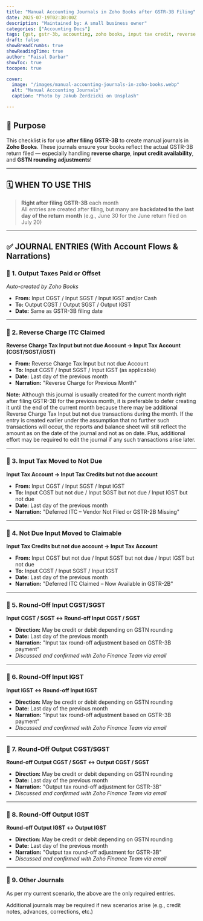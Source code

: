 ```yaml
---
title: "Manual Accounting Journals in Zoho Books after GSTR-3B Filing"
date: 2025-07-19T02:30:00Z
description: "Maintained by: A small business owner"
categories: ["Accounting Docs"]
tags: [gst, gstr-3b, accounting, zoho books, input tax credit, reverse charge, rounding adjustment, reconciliation]
draft: false
showBreadCrumbs: true
showReadingTime: true
author: "Faisal Darbar"
showToc: true
tocopen: true

cover:
  image: "/images/manual-accounting-journals-in-zoho-books.webp"
  alt: "Manual Accounting Journals"
  caption: "Photo by Jakub Żerdzicki on Unsplash"

---
```


## 🌟 Purpose

This checklist is for use **after filing GSTR-3B** to create manual journals in **Zoho Books**. These journals ensure your books reflect the actual GSTR-3B return filed — especially handling **reverse charge**, **input credit availability**, and **GSTN rounding adjustments**!

---

## 🗓️ WHEN TO USE THIS

> **Right after filing GSTR-3B** each month  
> All entries are created after filing, but many are **backdated to the last day of the return month** (e.g., June 30 for the June return filed on July 20)

---

## ✅ JOURNAL ENTRIES (With Account Flows & Narrations)

### 🔹 1. Output Taxes Paid or Offset
*Auto-created by Zoho Books*
- **From:** Input CGST / Input SGST / Input IGST and/or Cash  
- **To:** Output CGST / Output SGST / Output IGST  
- **Date:** Same as GSTR-3B filing date

---

### 🔹 2. Reverse Charge ITC Claimed  
**Reverse Charge Tax Input but not due Account → Input Tax Account (CGST/SGST/IGST)**
- **From:** Reverse Charge Tax Input but not due Account  
- **To:** Input CGST / Input SGST / Input IGST (as applicable)  
- **Date:** Last day of the previous month  
- **Narration:** "Reverse Charge for Previous Month"

**Note:** Although this journal is usually created for the current month right after filing GSTR-3B for the previous month, it is preferable to defer creating it until the end of the current month because there may be additional Reverse Charge Tax Input but not due transactions during the month. If the entry is created earlier under the assumption that no further such transactions will occur, the reports and balance sheet will still reflect the amount as on the date of the journal and not as on date. Plus, additional effort may be required to edit the journal if any such transactions arise later.

---

### 🔹 3. Input Tax Moved to Not Due  
**Input Tax Account → Input Tax Credits but not due account**
- **From:** Input CGST / Input SGST / Input IGST  
- **To:** Input CGST but not due / Input SGST but not due / Input IGST but not due  
- **Date:** Last day of the previous month  
- **Narration:** "Deferred ITC – Vendor Not Filed or GSTR-2B Missing"

---

### 🔹 4. Not Due Input Moved to Claimable  
**Input Tax Credits but not due account → Input Tax Account**
- **From:** Input CGST but not due / Input SGST but not due / Input IGST but not due  
- **To:** Input CGST / Input SGST / Input IGST  
- **Date:** Last day of the previous month  
- **Narration:** "Deferred ITC Claimed – Now Available in GSTR-2B"

---

### 🔹 5. Round-Off Input CGST/SGST  
**Input CGST / SGST ↔ Round-off Input CGST / SGST**
- **Direction:** May be credit or debit depending on GSTN rounding  
- **Date:** Last day of the previous month  
- **Narration:** "Input tax round-off adjustment based on GSTR-3B payment"  
- *Discussed and confirmed with Zoho Finance Team via email*

---

### 🔹 6. Round-Off Input IGST  
**Input IGST ↔ Round-off Input IGST**
- **Direction:** May be credit or debit depending on GSTN rounding  
- **Date:** Last day of the previous month  
- **Narration:** "Input tax round-off adjustment based on GSTR-3B payment"  
- *Discussed and confirmed with Zoho Finance Team via email*

---

### 🔹 7. Round-Off Output CGST/SGST  
**Round-off Output CGST / SGST ↔ Output CGST / SGST**
- **Direction:** May be credit or debit depending on GSTN rounding  
- **Date:** Last day of the previous month  
- **Narration:** "Output tax round-off adjustment for GSTR-3B"  
- *Discussed and confirmed with Zoho Finance Team via email*

---

### 🔹 8. Round-Off Output IGST  
**Round-off Output IGST ↔ Output IGST**
- **Direction:** May be credit or debit depending on GSTN rounding  
- **Date:** Last day of the previous month  
- **Narration:** "Output tax round-off adjustment for GSTR-3B"  
- *Discussed and confirmed with Zoho Finance Team via email*

---

### 🔹 9. Other Journals  
As per my current scenario, the above are the only required entries.  

Additional journals may be required if new scenarios arise (e.g., credit notes, advances, corrections, etc.)


